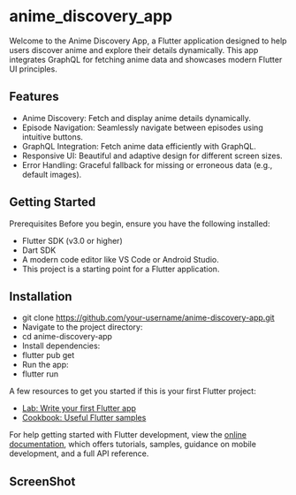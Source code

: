 # anime_discovery_app

Welcome to the Anime Discovery App, a Flutter application designed to help users discover anime and explore their details dynamically. This app integrates GraphQL for fetching anime data and showcases modern Flutter UI principles.

## Features
- Anime Discovery: Fetch and display anime details dynamically.
- Episode Navigation: Seamlessly navigate between episodes using intuitive buttons.
- GraphQL Integration: Fetch anime data efficiently with GraphQL.
- Responsive UI: Beautiful and adaptive design for different screen sizes.
- Error Handling: Graceful fallback for missing or erroneous data (e.g., default images).

## Getting Started
Prerequisites
Before you begin, ensure you have the following installed:

- Flutter SDK (v3.0 or higher)
- Dart SDK
- A modern code editor like VS Code or Android Studio.
- This project is a starting point for a Flutter application.

## Installation
- git clone https://github.com/your-username/anime-discovery-app.git
- Navigate to the project directory:
- cd anime-discovery-app
- Install dependencies:
- flutter pub get
- Run the app:
- flutter run


A few resources to get you started if this is your first Flutter project:

- [Lab: Write your first Flutter app](https://docs.flutter.dev/get-started/codelab)
- [Cookbook: Useful Flutter samples](https://docs.flutter.dev/cookbook)

For help getting started with Flutter development, view the
[online documentation](https://docs.flutter.dev/), which offers tutorials,
samples, guidance on mobile development, and a full API reference.

## ScreenShot
